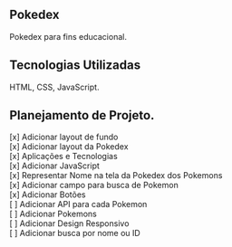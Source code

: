 ## Pokedex
Pokedex para fins educacional.

## Tecnologias Utilizadas

HTML, CSS, JavaScript.

## Planejamento de Projeto.

[x] Adicionar layout de fundo<br>
[x] Adicionar layout da Pokedex<br>
[x] Aplicações e Tecnologias<br>
[x] Adicionar JavaScript<br>
[x] Representar Nome na tela da Pokedex dos Pokemons<br>
[x] Adicionar campo para busca de Pokemon<br>
[x] Adicionar Botões<br>
[ ] Adicionar API para cada Pokemon<br>
[ ] Adicionar Pokemons<br>
[ ] Adicionar Design Responsivo<br>
[ ] Adicionar busca por nome ou ID<br>
